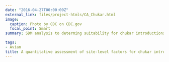 ```yaml
---
date: "2016-04-27T00:00:00Z"
external_link: files/project-htmls/CA_Chukar.html
image:
  caption: Photo by CDC on CDC.gov
  focal_point: Smart
summary: SDM analysis to determing suitability for chukar introductions

tags:
- Avian
title: A quantitative assessment of site-level factors for chukar introductions 
---
```

